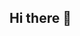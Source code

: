 ## Hi there 👋

<!--
**Central3/Central3** is a ✨ _special_ ✨ repository because its `README.md` (this file) appears on your GitHub profile.

Here are some ideas to get you started:

- 🌱 I’m currently learning Web Development
- 👯 I’m looking to collaborate on open-source projects and innovative tech solutions.
- 🤔 I’m looking for help with web development, from front-end frameworks to back-end technologies.
- 💬 Ask me about web development, software engineering, and my latest projects.
- 📫 How to reach me: sumukhapawar@gmail.com
- 😄 Pronouns: He/Him
- ⚡ Fun fact: I can solve a Rubik's Cube in 5 minutes! 😅
-->
